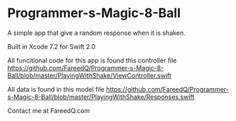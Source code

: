 # Programmer-s-Magic-8-Ball
A simple app that give a random response when it is shaken.

Built in Xcode 7.2 for Swift 2.0

All funcitional code for this app is found this controller file https://github.com/FareedQ/Programmer-s-Magic-8-Ball/blob/master/PlayingWithShake/ViewController.swift

All data is found in this model file
https://github.com/FareedQ/Programmer-s-Magic-8-Ball/blob/master/PlayingWithShake/Responses.swift

Contact me at FareedQ.com
